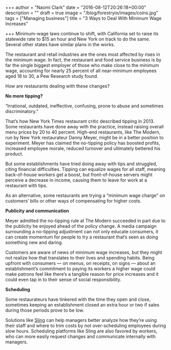 +++
author = "Naomi Clark"
date = "2016-08-12T20:26:18+00:00"
description = ""
draft = true
image = "/blog/forestryio/images/coins.jpg"
tags = ["Managing business"]
title = "3 Ways to Deal With Minimum Wage Increases"

+++
Minimum-wage laws continue to shift, with California set to raise its statewide rate to $15 an hour and New York on track to do the same. Several other states have similar plans in the works.

The restaurant and retail industries are the ones most affected by rises in the minimum wage. In fact, the restaurant and food service business is by far the single biggest employer of those who make close to the minimum wage, accounting for nearly 25 percent of all near-minimum employees aged 18 to 30, a Pew Research study found.

How are restaurants dealing with these changes?

**No more tipping?**

“Irrational, outdated, ineffective, confusing, prone to abuse and sometimes discriminatory.”

That’s how New York Times restaurant critic described tipping in 2013\. Some restaurants have done away with the practice, instead raising overall menu prices by 20 to 40 percent. High-end restaurants, like The Modern, run by New York restaurateur Danny Meyer, might be in a better position to experiment. Meyer has claimed the no-tipping policy has boosted profits, increased employee morale, reduced turnover and ultimately bettered his product.

But some establishments have tried doing away with tips and struggled, citing financial difficulties. Tipping can equalize wages for all staff, meaning back-of-house workers get a boost, but front-of-house servers might perceive a decrease in income, causing them to leave for work at a restaurant with tips.

As an alternative, some restaurants are trying a “minimum wage charge” on customers’ bills or other ways of compensating for higher costs.

**Publicity and communication**

Meyer admitted the no-tipping rule at The Modern succeeded in part due to the publicity he enjoyed ahead of the policy change. A media campaign surrounding a no-tipping adjustment can not only educate consumers, it can create momentum for people to try a restaurant that’s seen as doing something new and daring.

Customers are aware of news of minimum wage increases, but they might not realize how that translates to their lives and spending habits. Being upfront with consumers — on menus, on receipts, on signs — about an establishment’s commitment to paying its workers a higher wage could make patrons feel like there’s a tangible reason for price increases and it could even tap in to their sense of social responsibility.

**Scheduling**

Some restaurateurs have tinkered with the time they open and close, sometimes keeping an establishment closed an extra hour or two if sales during those periods prove to be low.

Solutions like [Sling](https://getsling.com) can help managers better analyze how they’re using their staff and where to trim costs by not over-scheduling employees during slow hours. Scheduling platforms like Sling are also favored by workers, who can more easily request changes and communicate internally with managers.